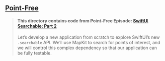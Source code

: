 ## [Point-Free](https://www.pointfree.co)

> #### This directory contains code from Point-Free Episode: [SwiftUI Searchable: Part 2](https://www.pointfree.co/episodes/ep157-swiftui-searchable-part-2)
>
> Let’s develop a new application from scratch to explore SwiftUI’s new `.searchable` API. We’ll use MapKit to search for points of interest, and we will control this complex dependency so that our application can be fully testable.
